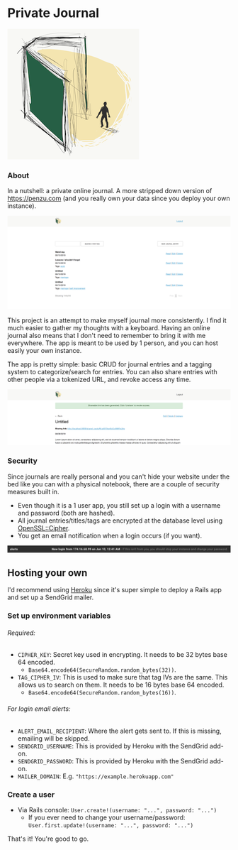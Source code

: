 # Private Journal
![art](./app/assets/images/readme/cover_art.png)

### About

In a nutshell: a private online journal. A more stripped down version of https://penzu.com (and you really own your data
since you deploy your own instance).

![main screenshot](./app/assets/images/readme/posts.png)

This project is an attempt to make myself journal more
consistently. I find it much easier to gather my thoughts
with a keyboard. Having an online journal also means that
I don't need to remember to bring it with me everywhere. The app
is meant to be used by 1 person, and you can host easily your own instance.

The app is pretty simple: basic CRUD for journal entries and a tagging
system to categorize/search for entries. You can also share entries with other people via a tokenized URL, and revoke access any time.

![main screenshot](./app/assets/images/readme/sharing.png)

### Security

Since journals are really personal and you can't hide your website under the bed
like you can with a physical notebook, there are a couple of security measures built in.

- Even though it is a 1 user app, you still set up a login with a username and password (both are hashed).
- All journal entries/titles/tags are encrypted at the database level using
[OpenSSL::Cipher](https://ruby-doc.org/stdlib-2.4.0/libdoc/openssl/rdoc/OpenSSL/Cipher.html).
- You get an email notification when a login occurs (if you want).

![email alert](./app/assets/images/readme/email_alert.png)

## Hosting your own

I'd recommend using [Heroku](https://heroku.com) since it's super simple to deploy a
Rails app and set up a SendGrid mailer.

### Set up environment variables

###### Required:
- `CIPHER_KEY`: Secret key used in encrypting. It needs to be 32 bytes base 64 encoded.
  - `Base64.encode64(SecureRandom.random_bytes(32))`.
- `TAG_CIPHER_IV`: This is used to make sure that tag IVs are
the same. This allows us to search on them. It needs to be 16 bytes base 64 encoded.
  - `Base64.encode64(SecureRandom.random_bytes(16))`.

###### For login email alerts:
- `ALERT_EMAIL_RECIPIENT`: Where the alert gets sent to. If this
is missing, emailing will be skipped.
- `SENDGRID_USERNAME`: This is provided by Heroku with the SendGrid add-on.
- `SENDGRID_PASSWORD`: This is provided by Heroku with the SendGrid add-on.
- `MAILER_DOMAIN`: E.g. `"https://example.herokuapp.com"`

### Create a user

- Via Rails console: `User.create!(username: "...", password: "...")`
  - If you ever need to change your username/password: `User.first.update!(username: "...", password: "...")`

That's it! You're good to go.
